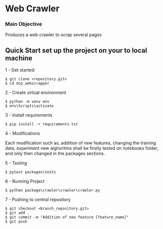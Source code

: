 # Web Crawler

### Main Objective
Produces a web crawler to scrap several pages

Quick Start set up the project on your to local machine
-
1 - Get started:
```
$ git clone <repository.git>
$ cd dcp_webscrapper
```

2 - Create virtual environment
```
$ python -m venv env
$ env\Scripts\activate
```

3 - Install requirements
```
$ pip install -r requirements.txt
```

4 - Modifications

Each modification such as, addition of new features, changing the training data, experiment new alghoritms shall be firstly tested on notebooks folder, and only then changed in the packages sections.

5 - Testing
```
$ pytest packages\tests
```

6 - Running Project
```
$ python package\crawler\crawler\crawler.py
```

7 - Pushing to central repository
```
$ git checkout <branch_repository.git>
$ git add .
$ git commit -m "Addition of new feature [feature_name]"
$ git push
```